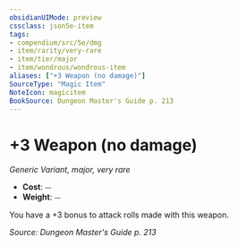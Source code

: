 ```yaml
---
obsidianUIMode: preview
cssclass: json5e-item
tags:
- compendium/src/5e/dmg
- item/rarity/very-rare
- item/tier/major
- item/wondrous/wondrous-item
aliases: ["+3 Weapon (no damage)"]
SourceType: "Magic Item"
NoteIcon: magicitem
BookSource: Dungeon Master's Guide p. 213
---
```

# +3 Weapon (no damage)
*Generic Variant, major, very rare*  

- **Cost**: ⏤
- **Weight**: ⏤

You have a +3 bonus to attack rolls made with this weapon.

*Source: Dungeon Master's Guide p. 213*